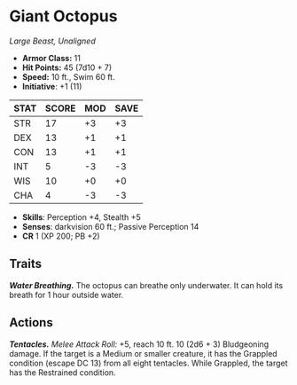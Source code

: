 # Giant Octopus

*Large Beast, Unaligned*

- **Armor Class:** 11
- **Hit Points:** 45 (7d10 + 7)
- **Speed:** 10 ft., Swim 60 ft.
- **Initiative**: +1 (11)

|STAT|SCORE|MOD|SAVE|
| --- | --- | --- | ---- |
| STR | 17 | +3 | +3 |
| DEX | 13 | +1 | +1 |
| CON | 13 | +1 | +1 |
| INT | 5 | -3 | -3 |
| WIS | 10 | +0 | +0 |
| CHA | 4 | -3 | -3 |

- **Skills**: Perception +4, Stealth +5
- **Senses**: darkvision 60 ft.; Passive Perception 14
- **CR** 1 (XP 200; PB +2)

## Traits

***Water Breathing.*** The octopus can breathe only underwater. It can hold its breath for 1 hour outside water.


## Actions

***Tentacles.*** *Melee Attack Roll:* +5, reach 10 ft. 10 (2d6 + 3) Bludgeoning damage. If the target is a Medium or smaller creature, it has the Grappled condition (escape DC 13) from all eight tentacles. While Grappled, the target has the Restrained condition.

